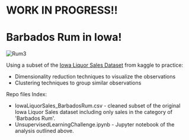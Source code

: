 # WORK IN PROGRESS!!

# Barbados Rum in Iowa!

![Rum3](https://user-images.githubusercontent.com/10410903/112689518-d068f780-8e50-11eb-8af7-c036134810b3.jpg)

Using a subset of the [Iowa Liquor Sales Dataset](https://www.kaggle.com/residentmario/iowa-liquor-sales) from kaggle to practice:
 * Dimensionality reduction techniques to visualize the observations
 * Clustering techniques to group similar observations

Repo files Index:
 * IowaLiquorSales_BarbadosRum.csv - cleaned subset of the original Iowa Liquor Sales dataset including only sales in the category of 'Barbados Rum'.
 * UnsupervisedLearningChallenge.ipynb - Jupyter notebook of the analysis outlined above.
